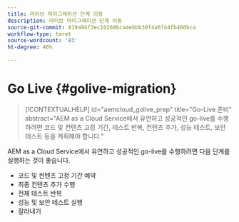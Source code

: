 ```yaml
---
title: 라이브 마이그레이션 단계 이동
description: 라이브 마이그레이션 단계 이동
source-git-commit: 819a94f3ec10268bca4ebbb30f4a6f44fb460bca
workflow-type: tm+mt
source-wordcount: '83'
ht-degree: 46%

---
```



# Go Live {#golive-migration}

>[!CONTEXTUALHELP]
>id="aemcloud_golive_prep"
>title="Go-Live 준비"
>abstract="AEM as a Cloud Service에서 유연하고 성공적인 go-live를 수행하려면 코드 및 컨텐츠 고정 기간, 테스트 반복, 컨텐츠 추가, 성능 테스트, 보안 테스트 등을 계획해야 합니다."

AEM as a Cloud Service에서 유연하고 성공적인 go-live를 수행하려면 다음 단계를 실행하는 것이 좋습니다.

* 코드 및 컨텐츠 고정 기간 예약
* 최종 컨텐츠 추가 수행
* 전체 테스트 반복
* 성능 및 보안 테스트 실행
* 잘라내기
